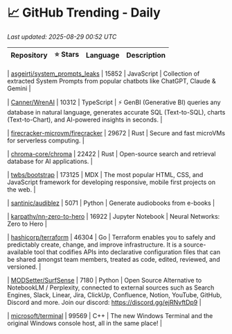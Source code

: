 # 📈 GitHub Trending - Daily

_Last updated: 2025-08-29 00:52 UTC_

| Repository | ⭐ Stars | Language | Description |
|------------|--------:|----------|-------------|

| [asgeirtj/system_prompts_leaks](https://github.com/asgeirtj/system_prompts_leaks) | 15852 | JavaScript | Collection of extracted System Prompts from popular chatbots like ChatGPT, Claude & Gemini |

| [Canner/WrenAI](https://github.com/Canner/WrenAI) | 10312 | TypeScript | ⚡️ GenBI (Generative BI) queries any database in natural language, generates accurate SQL (Text-to-SQL), charts (Text-to-Chart), and AI-powered insights in seconds. |

| [firecracker-microvm/firecracker](https://github.com/firecracker-microvm/firecracker) | 29672 | Rust | Secure and fast microVMs for serverless computing. |

| [chroma-core/chroma](https://github.com/chroma-core/chroma) | 22422 | Rust | Open-source search and retrieval database for AI applications. |

| [twbs/bootstrap](https://github.com/twbs/bootstrap) | 173125 | MDX | The most popular HTML, CSS, and JavaScript framework for developing responsive, mobile first projects on the web. |

| [santinic/audiblez](https://github.com/santinic/audiblez) | 5071 | Python | Generate audiobooks from e-books |

| [karpathy/nn-zero-to-hero](https://github.com/karpathy/nn-zero-to-hero) | 16922 | Jupyter Notebook | Neural Networks: Zero to Hero |

| [hashicorp/terraform](https://github.com/hashicorp/terraform) | 46304 | Go | Terraform enables you to safely and predictably create, change, and improve infrastructure. It is a source-available tool that codifies APIs into declarative configuration files that can be shared amongst team members, treated as code, edited, reviewed, and versioned. |

| [MODSetter/SurfSense](https://github.com/MODSetter/SurfSense) | 7180 | Python | Open Source Alternative to NotebookLM / Perplexity, connected to external sources such as Search Engines, Slack, Linear, Jira, ClickUp, Confluence, Notion, YouTube, GitHub, Discord and more. Join our discord: https://discord.gg/ejRNvftDp9 |

| [microsoft/terminal](https://github.com/microsoft/terminal) | 99569 | C++ | The new Windows Terminal and the original Windows console host, all in the same place! |
